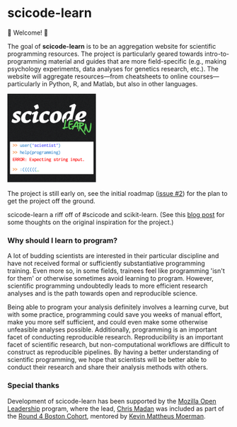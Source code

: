 # scicode-learn
:star2: Welcome! :star2:

The goal of **scicode-learn** is to be an aggregation website for scientific programming resources. The project is particularly geared towards intro-to-programming material and guides that are more field-specific (e.g., making psychology experiments, data analyses for genetics research, etc.). The website will aggregate resources—from cheatsheets to online courses—particularly in Python, R, and Matlab, but also in other languages.

<img src="scicodelearn_logo.png" width="200">

The project is still early on, see the initial roadmap ([issue #2](https://github.com/scicode-learn/scicode-learn/issues/2)) for the plan to get the project off the ground.

scicode-learn a riff off of #scicode and scikit-learn. (See this [blog post](https://medium.com/@cMadan/scicode-learn-collecting-thoughts-ff22443f3dda) for some thoughts on the original inspiration for the project.)


### Why should I learn to program?

A lot of budding scientists are interested in their particular discipline and have not received formal or sufficiently substantiative programming training. Even more so, in some fields, trainees feel like programming 'isn't for them' or otherwise sometimes avoid learning to program. However, scientific programming undoubtedly leads to more efficient research analyses and is the path towards open and reproducible science.

Being able to program your analysis definitely involves a learning curve, but with some practice, programming could save you weeks of manual effort, make you more self sufficient, and could even make some otherwise unfeasible analyses possible. Additionally, programming is an important facet of conducting reproducible research. Reproducibility is an important facet of scientific research, but non-computational workflows are difficult to construct as reproducible pipelines. By having a better understanding of scientific programming, we hope that scientists will be better able to conduct their research and share their analysis methods with others.

### Special thanks

Development of scicode-learn has been supported by the [Mozilla Open Leadership](https://mozilla.github.io/leadership-training/) program, where the lead, [Chris Madan](https://github.com/cMadan) was included as part of the [Round 4 Boston Cohort](https://mozilla.github.io/leadership-training/round-4/schedule/#boston-cohort), mentored by [Kevin Mattheus Moerman](https://github.com/Kevin-Mattheus-Moerman).